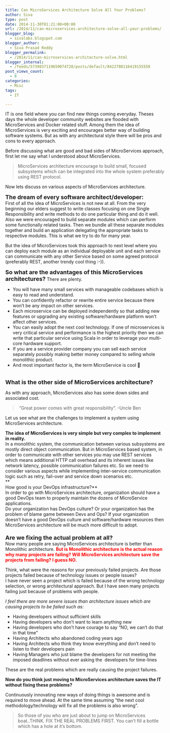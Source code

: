 ```yaml
---
title: Can MicroServices Architecture Solve All Your Problems?
author: Siva
type: post
date: 2014-11-30T01:21:00+00:00
url: /2014/11/can-microservices-architecture-solve-all-your-problems/
blogger_blog:
  - sivalabs.blogspot.com
blogger_author:
  - Siva Prasad Reddy
blogger_permalink:
  - /2014/11/can-microservices-architecture-solve.html
blogger_internal:
  - /feeds/5739837119650074728/posts/default/8422780116419155558
post_views_count:
  - 8
categories:
  - Misc
tags:
  - IT

---
```

IT is one field where you can find new things coming everyday. Theses days the whole developer community websites are flooded with MicroServices and Docker related stuff. Among them the idea of MicroServices is very exciting and encourages better way of building software systems. But as with any architectural style there will be pros and cons to every approach.

Before discussing what are good and bad sides of MicroServices approach, first let me say what I understood about MicroServices.

> MicroServices architecture encourage to build small, focused subsystems which can be integrated into the whole system preferably using REST protocol.

Now lets discuss on various aspects of MicroServices architecture.

<span style="font-size: large;"><b>The dream of every software architect/developer:</b></span>  
First of all the idea of MicroServices is not new at all. From the very beginning our elders suggest to write classes focusing on one Single Responsibility and write methods to do one particular thing and do it well. Also we were encouraged to build separate modules which can perform some functionally related tasks. Then we bundle all these separate modules together and build an application delegating the appropriate tasks to respective modules. This is what we try to do for many year. 

But the idea of MicroServices took this approach to next level where you can deploy each module as an individual deployable unit and each service can communicate with any other Service based on some agreed protocol (preferably REST, another trendy cool thing :-)).

<span style="font-size: large;"><b>So what are the advantages of this MicroServices architectures?</b></span> There are plenty.

  * You will have many small services with manageable codebases which is easy to read and understand.
  * You can confidently refactor or rewrite entire service because there won&#8217;t be any impact on other services.
  * Each microservice can be deployed independently so that adding new features or upgrading any existing software/hardware platform won&#8217;t affect other services.
  * You can easily adopt the next cool technology. If one of microservices is very critical service and performance is the highest priority then we can write that particular service using Scala in order to leverage your multi-core hardware support.
  * If you are a service provider company you can sell each service separately possibly making better money compared to selling whole monolithic product.
  * And most important factor is, the term MicroService is cool 🙂

<span style="font-size: large;"><b><br />What is the other side of MicroServices architecture?</b></span>

As with any approach, MicroServices also has some down sides and associated cost.

> &nbsp;&#8220;Great power comes with great responsibility&#8221;. -Uncle Ben

Let us see what are the challenges to implement a system using MicroServices architecture.

**The idea of MicroServices is very simple but very complex to implement in reality.**  
In a monolithic system, the communication between various subsystems are mostly direct object communication. But in MicroServices based system, in order to communicate with other services you may use REST services which means additional HTTP call overhead and its inherent issues like network latency, possible communication failures etc. So we need to consider various aspects while implementing inter-service communication logic such as retry, fail-over and service down scenarios etc.  
**  
How good is your DevOps infrastructure?**  
In order to go with MicroServices architecture, organization should have a good DevOps team to properly maintain the dozens of MicroService applications.  
Do your organization has DevOps culture? Or your organization has the problem of blame game between Devs and Ops? If your organization doesn&#8217;t have a good DevOps culture and software/hardware resources then MicroServices architecture will be much more difficult to adopt.  
**<span style="font-size: large;"><br />Are we fixing the actual problem at all?</span>**  
Now many people are saying MicroServices architecture is better than Monolithic architecture. <span style="color: red;"><b>But is Monolithic architecture is the actual reason why many projects are failing? Will MicroServices architecture save the projects from failing? I guess NO.</b></span>

Think, what were the reasons for your previously failed projects. Are those projects failed because of technology issues or people issues?  
I have never seen a project which is failed because of the wrong technology selection, or wrong architectural approach. But I have seen many projects failing just because of problems with people.

_I feel there are more severe issues than architecture issues which are causing projects to be failed such as:_

  * Having developers without sufficient skills
  * Having developers who don&#8217;t want to learn anything new
  * Having developers who don&#8217;t have courage to say &#8220;NO, we can&#8217;t do that in that time&#8221;
  * Having Architects who abandoned coding years ago
  * Having Architects who think they know everything and don&#8217;t need to listen to their developers pain
  * Having Managers who just blame the developers for not meeting the imposed deadlines without ever asking the&nbsp; developers for time-lines

These are the real problems which are really causing the project failures.

**Now do you think just moving to MicroServices architecture saves the IT without fixing these problems?**

Continuously innovating new ways of doing things is awesome and is required to move ahead. At the same time assuming &#8220;the next cool methodology/technology will fix all the problems is also wrong&#8221;.

> So those of you who are just about to jump on MicroServices boat..THINK. FIX THE REAL PROBLEMS FIRST. You can&#8217;t fill a bottle which has a hole at it&#8217;s bottom.